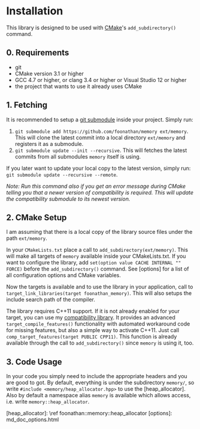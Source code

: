 # Installation

This library is designed to be used with [CMake]'s `add_subdirectory()` command.

## 0. Requirements

* git
* CMake version 3.1 or higher
* GCC 4.7 or higher, or clang 3.4 or higher or Visual Studio 12 or higher
* the project that wants to use it already uses CMake

## 1. Fetching

It is recommended to setup a [git submodule] inside your project.
Simply run:

1. `git submodule add https://github.com/foonathan/memory ext/memory`. This will clone the latest commit into a local directory `ext/memory` and registers it as a submodule.
2. `git submodule update --init --recursive`. This will fetches the latest commits from all submodules `memory` itself is using.

If you later want to update your local copy to the latest version, simply run: `git submodule update --recursive --remote`.

*Note: Run this command also if you get an error message during CMake 
telling you that a newer version of compatibility is required. This will 
update the compatibility submodule to its newest version.*

## 2. CMake Setup

I am assuming that there is a local copy of the library source files under the path `ext/memory`.

In your `CMakeLists.txt` place a call to `add_subdirectory(ext/memory)`.
This will make all targets of `memory` available inside your CMakeLists.txt.
If you want to configure the library, add `set(option value CACHE INTERNAL "" FORCE)` before the `add_subdirectory()` command.
See [options] for a list of all configuration options and CMake variables.

Now the targets is available and to use the library in your application, call to `target_link_libraries(target foonathan_memory)`.
This will also setups the include search path of the compiler.

The library requires C++11 support. If it is not already enabled for your target, you can use my [compatibility library].
It provides an advanced `target_compile_features()` functionality with automated workaround code for missing features,
but also a simple way to activate C++11. Just call `comp_target_features(target PUBLIC CPP11)`.
This function is already available through the call to `add_subdirectory()` since `memory` is using it, too.

## 3. Code Usage

In your code you simply need to include the appropriate headers and you are good to got.
By default, everything is under the subdirectory `memory/`, so write `#include <memory/heap_allocator.hpp>` to use the [heap_allocator].
Also by default a namespace alias `memory` is available which allows access, i.e. write `memory::heap_allocator`.

[CMake]: www.cmake.org
[git submodule]: http://git-scm.com/docs/git-submodule
[compatibility library]: https://github.com/foonathan/compatibility
[heap_allocator]: \ref foonathan::memory::heap_allocator
[options]: md_doc_options.html
